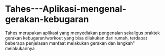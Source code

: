 # Tahes---Aplikasi-mengenal-gerakan-kebugaran
Tahes merupakan aplikasi yang menyediakan pengenalan sekaligus praktek gerakan kebugaran/workout yang bisa dilakukan dari rumah, terdapat beberapa penjelasan manfaat melakukan gerakan dan langkah" melakukannya 
